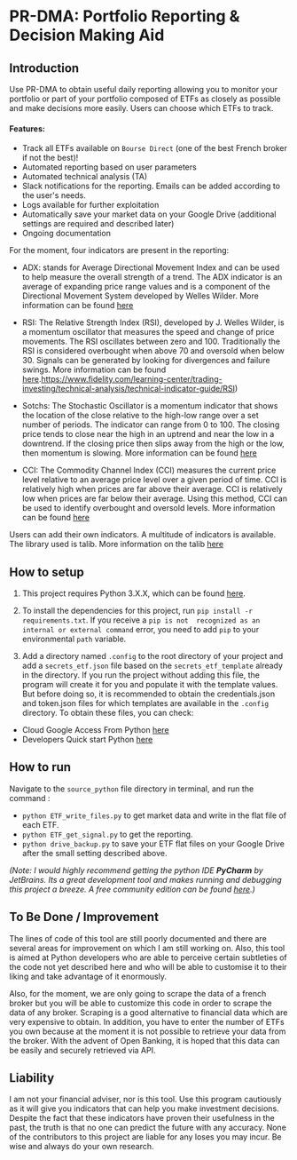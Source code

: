 # PR-DMA: Portfolio Reporting & Decision Making Aid

## Introduction

Use PR-DMA to obtain useful daily reporting allowing you to monitor your portfolio or part of your portfolio composed of ETFs as closely as possible and make decisions more easily.
Users can choose which ETFs to track.

#### Features:
* Track all ETFs available on `Bourse Direct` (one of the best French broker if not the best)!
* Automated reporting based on user parameters
* Automated technical analysis (TA)
* Slack notifications for the reporting. Emails can be added according to the user's needs.
* Logs available for further exploitation
* Automatically save your market data on your Google Drive (additional settings are required and described later)
* Ongoing documentation

For the moment, four indicators are present in the reporting:

- ADX: stands for Average Directional Movement Index and can be used to help measure the overall strength of a trend. The ADX indicator is an average of expanding price range values and is a component of the Directional Movement System developed by Welles Wilder. More information can be found [here](https://www.fidelity.com/learning-center/trading-investing/technical-analysis/technical-indicator-guide/adx)

- RSI: The Relative Strength Index (RSI), developed by J. Welles Wilder, is a momentum oscillator that measures the speed and change of price movements. The RSI oscillates between zero and 100. Traditionally the RSI is considered overbought when above 70 and oversold when below 30. Signals can be generated by looking for divergences and failure swings. More information can be found [here](https://www.jetbrains.com/pycharm/download).https://www.fidelity.com/learning-center/trading-investing/technical-analysis/technical-indicator-guide/RSI)

- Sotchs: The Stochastic Oscillator is a momentum indicator that shows the location of the close relative to the high-low range over a set number of periods. The indicator can range from 0 to 100. The closing price tends to close near the high in an uptrend and near the low in a downtrend. If the closing price then slips away from the high or the low, then momentum is slowing. More information can be found [here](https://www.fidelity.com/learning-center/trading-investing/technical-analysis/technical-indicator-guide/fast-stochastic)

- CCI: The Commodity Channel Index (CCI) measures the current price level relative to an average price level over a given period of time. CCI is relatively high when prices are far above their average. CCI is relatively low when prices are far below their average. Using this method, CCI can be used to identify overbought and oversold levels. More information can be found [here](https://www.fidelity.com/learning-center/trading-investing/technical-analysis/technical-indicator-guide/cci)

Users can add their own indicators. A multitude of indicators is available. The library used is talib. More information on the talib [here](https://github.com/mrjbq7/ta-lib)

## How to setup
1) This project requires Python 3.X.X, which can be found [here](https://www.python.org/ftp/python).

2) To install the dependencies for this project, run `pip install -r requirements.txt`. If you receive a `pip is not  recognized as an internal or external command` error, you need to add `pip` to your environmental `path` variable.

3) Add a directory named `.config` to the root directory of your project and add a `secrets_etf.json` file based on the `secrets_etf_template` already in the directory.
If you run the project without adding this file, the program will create it for you and populate it with the template values.
But before doing so, it is recommended to obtain the credentials.json and token.json files for which templates are available in the `.config` directory. To obtain these files, you can check:
- Cloud Google Access From Python [here](https://cloud.google.com/endpoints/docs/frameworks/python/access_from_python)
- Developers Quick start Python [here](https://developers.google.com/drive/api/v3/quickstart/python)

## How to run
Navigate to the `source_python` file directory in terminal, and run the command :
- `python ETF_write_files.py` to get market data and write in the flat file of each ETF.
- `python ETF_get_signal.py` to get the reporting.
- `python drive_backup.py` to save your ETF flat files on your Google Drive after the small setting described above.

*(Note: I would highly recommend getting the python IDE **PyCharm** by JetBrains. Its a great development tool and makes 
running and debugging this project a breeze. A free community edition can be found 
[here](https://www.jetbrains.com/pycharm/download).)*

## To Be Done / Improvement
The lines of code of this tool are still poorly documented and there are several areas for improvement on which I am still working on.
Also, this tool is aimed at Python developers who are able to perceive certain subtleties of the code not yet described here and who will be able to customise it to their liking and take advantage of it enormously.

Also, for the moment, we are only going to scrape the data of a french broker but you will be able to customize this code in order to scrape the data of any broker. Scraping is a good alternative to financial data which are very expensive to obtain.
In addition, you have to enter the number of ETFs you own because at the moment it is not possible to retrieve your data from the broker. With the advent of Open Banking, it is hoped that this data can be easily and securely retrieved via API.

## Liability
I am not your financial adviser, nor is this tool. Use this program cautiously as it will give you indicators that can help you make investment decisions. Despite the fact that these indicators have proven their usefulness in the past, the truth is that no one can predict the future with any accuracy.
None of the contributors to this project are liable for any loses you may incur. Be wise and always do your own research.

